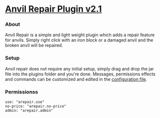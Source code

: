 # [Anvil Repair Plugin v2.1](https://www.spigotmc.org/resources/anvil-repair.92462/)

### About
Anvil Repair is a simple and light weight plugin which adds a repair feature for anvils. Simply right click with an iron block or a damaged anvil and the broken anvil will be repaired.


### Setup
Anvil repair does not require any initial setup, simply drag and drop the jar file into the plugins folder and you're done. Messages, permissions effects and commands can be customized and edited in the [configuration file](https://github.com/dev-stan/AnvilRepair/blob/master/src/resources/config.yml).


### Permissionss
```
use: "arepair.use"
no-price: "arepair.no-price"
admin: "arepair.admin"
```
